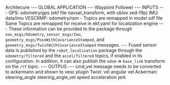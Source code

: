 Architecure
	---
	GLOBAL APPLICATION
	---
	Waypoint Follower
	---
	INPUTS
	---
	GPS: odometry/gps (ekf file navsat_transform, with ublox xed-f9p)
	IMU: data/imu 
	VESCRMP: odometry/rpm
	-
	Topics are remapped in model sdf file
	Same Topics are remapped for receive in ekf.yaml for localization engine
	---
	These information can be provided to the package through `nav_msgs/Odometry`, `sensor_msgs/Imu`, `geometry_msgs/PoseWithCovarianceStamped`, and `geometry_msgs/TwistWithCovarianceStamped` messages.
	---
	Fused sensor data is published by the `robot_localization` package through the `odometry/filtered` and the `accel/filtered` topics, if enabled in its configuration. In addition, it can also publish the `odom` => `base_link` transform on the `/tf` topic.
	---
	OUTPUS
	---
	cmd_vel message needs to be converted to ackermann and shown to vesc plugin
	Twist:
		vel
		angular vel
	Ackerman:
		steering_angle
		steering_angle_vel
		speed
		acceleration
		jerk
	

	
		
	
